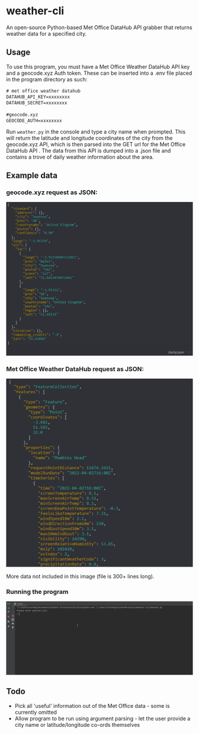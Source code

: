 # weather-cli
An open-source Python-based Met Office DataHub API grabber that returns 
weather data for a specified city.

## Usage
To use this program, you must have a Met Office Weather DataHub API key and
a geocode.xyz Auth token. These can be inserted into a .env file placed 
in the program directory as such:
```
# met office weather datahub
DATAHUB_API_KEY=xxxxxxxx
DATAHUB_SECRET=xxxxxxxx

#geocode.xyz
GEOCODE_AUTH=xxxxxxxx
```
Run `weather.py` in the console and type a city name when prompted. This will return the 
latitude and longitude coordinates of the city from the geocode.xyz API, which is then parsed into 
the GET url for the Met Office DataHub API . The data from this API is dumped into a .json file 
and contains a trove of daily weather information about the area.

## Example data

### geocode.xyz request as JSON:

![geocode.xyz JSON](.github/assets/geocode_json.png)

### Met Office Weather DataHub request as JSON:

![met office datahub JSON](.github/assets/datahub_json.png)

More data not included in this image (file is 300+ lines long).

### Running the program

![runtime](.github/assets/run_weather_py.gif)

## Todo

- Pick all 'useful' information out of the Met Office data - some is currently omitted
- Allow program to be run using argument parsing - let the user provide a city name or latitude/longitude co-ords themselves

